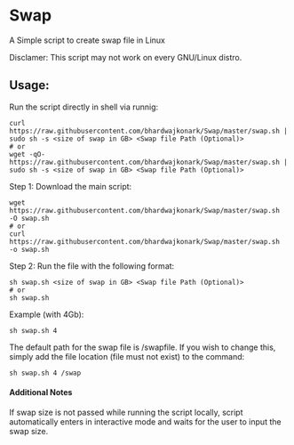 # Swap

A Simple script to create swap file in Linux

Disclamer: This script may not work on every GNU/Linux distro. 

## Usage:
Run the script directly in shell via runnig: 

```
curl https://raw.githubusercontent.com/bhardwajkonark/Swap/master/swap.sh | sudo sh -s <size of swap in GB> <Swap file Path (Optional)>
# or
wget -qO- https://raw.githubusercontent.com/bhardwajkonark/Swap/master/swap.sh | sudo sh -s <size of swap in GB> <Swap file Path (Optional)>
```
Step 1: Download the main script:
```
wget https://raw.githubusercontent.com/bhardwajkonark/Swap/master/swap.sh  -O swap.sh
# or
curl https://raw.githubusercontent.com/bhardwajkonark/Swap/master/swap.sh  -o swap.sh
```
Step 2: Run the file with the following format:
```
sh swap.sh <size of swap in GB> <Swap file Path (Optional)>
# or
sh swap.sh 
```

Example (with 4Gb):
```
sh swap.sh 4
```

The default path for the swap file is /swapfile. If you wish to change this, simply add the file location (file must not exist) to the command:
```
sh swap.sh 4 /swap
```
#### Additional Notes

If swap size is not passed while running the script locally, script automatically enters in interactive mode and waits for the user to input the swap size. 